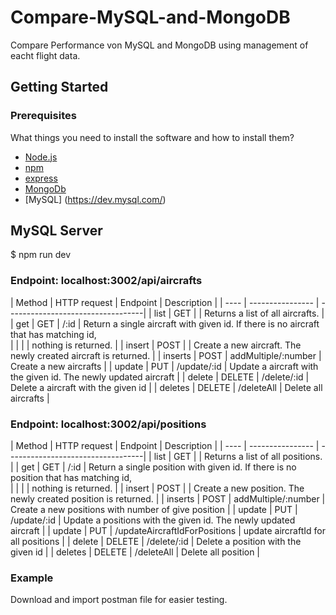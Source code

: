 # Compare-MySQL-and-MongoDB
Compare Performance von MySQL and MongoDB using management of eacht flight data.
## Getting Started
### Prerequisites
What things you need to install the software and how to install them?  
- [Node.js](https://nodejs.org/docs/latest/api/)  
- [npm](https://www.npmjs.com/package/npm-api)
- [express](https://expressjs.com/de/api.html)
- [MongoDb](https://mongoosejs.com/)
- [MySQL] (https://dev.mysql.com/)


## MySQL Server 
$ npm run dev

### Endpoint: localhost:3002/api/aircrafts

| Method  | HTTP request | Endpoint | Description |
| ----      | ---------------- | ----------------------------------|
| list      |  GET    |       | Returns a list of all aircrafts. |
| get       |  GET    | /:id  | Return a single aircraft with given id. If there is no aircraft that has matching id,  
|           |         |       | nothing is returned. |
| insert    |  POST   |       | Create a new aircraft. The newly created aircraft is returned. |
| inserts   |   POST  | addMultiple/:number | Create a new aircrafts |
| update    |  PUT    | /update/:id | Update a aircraft with the given id. The newly updated aircraft |
| delete    | DELETE  | /delete/:id | Delete a aircraft with the given id |
| deletes   | DELETE  | /deleteAll  | Delete all aircrafts |

### Endpoint: localhost:3002/api/positions

| Method  | HTTP request | Endpoint | Description |
| ----      | ---------------- | ----------------------------------|
| list      |  GET    |       | Returns a list of all positions. |
| get       |  GET    | /:id  | Return a single position with given id. If there is no position that has matching id,  
|           |         |       | nothing is returned. |
| insert    |  POST   |       | Create a new position. The newly created position is returned. |
| inserts   |   POST  | addMultiple/:number | Create a new positions with number of give position |
| update    |  PUT    | /update/:id | Update a positions with the given id. The newly updated aircraft |
| update    |  PUT    | /updateAircraftIdForPositions | update aircraftId for all positions |
| delete    |  DELETE | /delete/:id | Delete a position with the given id |
| deletes   |  DELETE | /deleteAll  | Delete all position |

### Example

Download and import postman file for easier testing.

